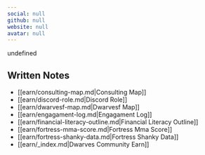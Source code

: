 ```yaml
---
social: null
github: null
website: null
avatar: null
---
```

<div class="profile"/>

undefined
## Written Notes

- [[earn/consulting-map.md|Consulting Map]]
- [[earn/discord-role.md|Discord Role]]
- [[earn/dwarvesf-map.md|Dwarvesf Map]]
- [[earn/engagament-log.md|Engagament Log]]
- [[earn/financial-literacy-outline.md|Financial Literacy Outline]]
- [[earn/fortress-mma-score.md|Fortress Mma Score]]
- [[earn/fortress-shanky-data.md|Fortress Shanky Data]]
- [[earn/_index.md|Dwarves Community Earn]]
